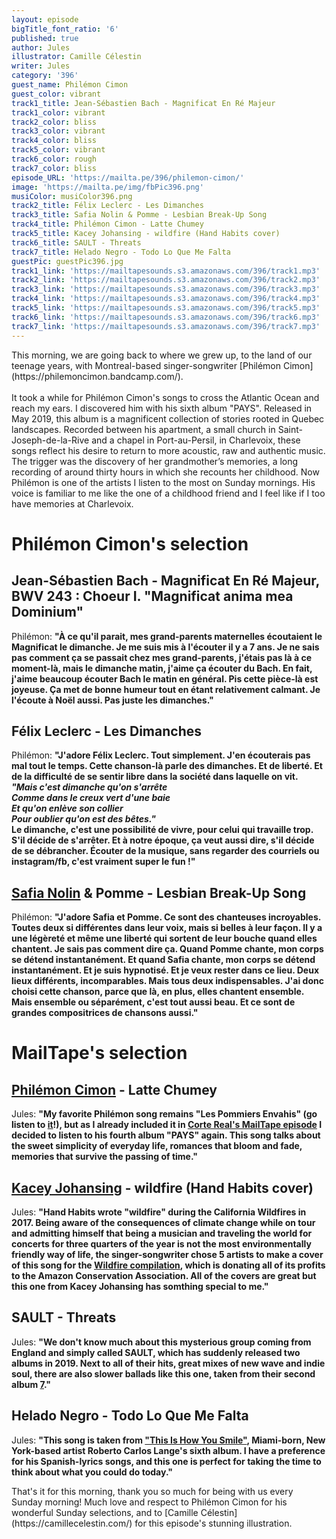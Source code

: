 ```yaml
---
layout: episode
bigTitle_font_ratio: '6'
published: true
author: Jules
illustrator: Camille Célestin
writer: Jules
category: '396'
guest_name: Philémon Cimon
guest_color: vibrant
track1_title: Jean-Sébastien Bach - Magnificat En Ré Majeur
track1_color: vibrant
track2_color: bliss
track3_color: vibrant
track4_color: bliss
track5_color: vibrant
track6_color: rough
track7_color: bliss
episode_URL: 'https://mailta.pe/396/philemon-cimon/'
image: 'https://mailta.pe/img/fbPic396.png'
musiColor: musiColor396.png
track2_title: Félix Leclerc - Les Dimanches
track3_title: Safia Nolin & Pomme - Lesbian Break-Up Song
track4_title: Philémon Cimon - Latte Chumey
track5_title: Kacey Johansing - wildfire (Hand Habits cover)
track6_title: SAULT - Threats
track7_title: Helado Negro - Todo Lo Que Me Falta
guestPic: guestPic396.jpg
track1_link: 'https://mailtapesounds.s3.amazonaws.com/396/track1.mp3'
track2_link: 'https://mailtapesounds.s3.amazonaws.com/396/track2.mp3'
track3_link: 'https://mailtapesounds.s3.amazonaws.com/396/track3.mp3'
track4_link: 'https://mailtapesounds.s3.amazonaws.com/396/track4.mp3'
track5_link: 'https://mailtapesounds.s3.amazonaws.com/396/track5.mp3'
track6_link: 'https://mailtapesounds.s3.amazonaws.com/396/track6.mp3'
track7_link: 'https://mailtapesounds.s3.amazonaws.com/396/track7.mp3'
---
```

<p id="introduction"> This morning, we are going back to where we grew up, to the land of our teenage years, with Montreal-based singer-songwriter [Philémon Cimon](https://philemoncimon.bandcamp.com/).
<br><br>
It took a while for Philémon Cimon's songs to cross the Atlantic Ocean and reach my ears. I discovered him with his sixth album "PAYS". Released in May 2019, this album is a magnificent collection of stories rooted in Quebec landscapes. Recorded between his apartment, a small church in Saint-Joseph-de-la-Rive and a chapel in Port-au-Persil, in Charlevoix, these songs reflect his desire to return to more acoustic, raw and authentic music. The trigger was the discovery of her grandmother’s memories, a long recording of around thirty hours in which she recounts her childhood. Now Philémon is one of the artists I listen to the most on Sunday mornings. His voice is familiar to me like the one of a childhood friend and I feel like if I too have memories at Charlevoix.
</p>


# Philémon Cimon's selection

## Jean-Sébastien Bach - Magnificat En Ré Majeur, BWV 243 : Choeur I. "Magnificat anima mea Dominium"
Philémon: **"**À ce qu'il parait, mes grand-parents maternelles écoutaient le Magnificat le dimanche. Je me suis mis à l'écouter il y a 7 ans. Je ne sais pas comment ça se passait chez mes grand-parents, j'étais pas là à ce moment-là, mais le dimanche matin, j'aime ça écouter du Bach. En fait, j'aime beaucoup écouter Bach le matin en général. Pis cette pièce-là est joyeuse. Ça met de bonne humeur tout en étant relativement calmant. Je l'écoute à Noël aussi. Pas juste les dimanches.**"**

## Félix Leclerc - Les Dimanches
Philémon: **"**J'adore Félix Leclerc. Tout simplement. J'en écouterais pas mal tout le temps. Cette chanson-là parle des dimanches. Et de liberté. Et de la difficulté de se sentir libre dans la société dans laquelle on vit.<br>
<i>"Mais c'est dimanche qu'on s'arrête<br>
Comme dans le creux vert d'une baie<br>
Et qu'on enlève son collier<br>
Pour oublier qu'on est des bêtes."</i><br>
Le dimanche, c'est une possibilité de vivre, pour celui qui travaille trop. S'il décide de s'arrêter. Et à notre époque, ça veut aussi dire, s'il décide de se débrancher. Écouter de la musique, sans regarder des courriels ou instagram/fb, c'est vraiment super le fun !**"**

## [Safia Nolin](https://safianolin.bandcamp.com/) & Pomme - Lesbian Break-Up Song
Philémon: **"**J'adore Safia et Pomme. Ce sont des chanteuses incroyables. Toutes deux si différentes dans leur voix, mais si belles à leur façon. Il y a une légèreté et même une liberté qui sortent de leur bouche quand elles chantent. Je sais pas comment dire ça. Quand Pomme chante, mon corps se détend instantanément. Et quand Safia chante, mon corps se détend instantanément. Et je suis hypnotisé. Et je veux rester dans ce lieu. Deux lieux différents, incomparables. Mais tous deux indispensables. J'ai donc choisi cette chanson, parce que là, en plus, elles chantent ensemble. Mais ensemble ou séparément, c'est tout aussi beau. Et ce sont de grandes compositrices de chansons aussi.**"**


# MailTape's selection

## [Philémon Cimon](https://philemoncimon.bandcamp.com/) - Latte Chumey
Jules: **"**My favorite Philémon song remains "Les Pommiers Envahis" (go listen to [it](https://philemoncimon.bandcamp.com/track/les-pommiers-envahis)!), but as I already included it in [Corte Real's MailTape episode](https://www.mailta.pe/380/corte-real/) I decided to listen to his fourth album "PAYS" again. This song talks about the sweet simplicity of everyday life, romances that bloom and fade, memories that survive the passing of time.**"**

## [Kacey Johansing](https://kaceyjohansing.bandcamp.com/) - wildfire (Hand Habits cover)
Jules: **"**Hand Habits wrote "wildfire" during the California Wildfires in 2017. Being aware of the consequences of climate change while on tour and admitting himself that being a musician and traveling the world for concerts for three quarters of the year is not the most environmentally friendly way of life, the singer-songwriter chose 5 artists to make a cover of this song for the [Wildfire compilation](https://handhabits.bandcamp.com/album/wildfire-covers), which is donating all of its profits to the Amazon Conservation Association. All of the covers are great but this one from Kacey Johansing has somthing special to me.**"**

## SAULT - Threats
Jules: **"**We don't know much about this mysterious group coming from England and simply called SAULT, which has suddenly released two albums in 2019. Next to all of their hits, great mixes of new wave and indie soul, there are also slower ballads like this one, taken from their second album [7](https://saultglobal.bandcamp.com/album/7).**"**

## Helado Negro - Todo Lo Que Me Falta
Jules: **"**This song is taken from ["This Is How You Smile"]( https://heladonegro.bandcamp.com/album/this-is-how-you-smile), Miami-born, New York-based artist Roberto Carlos Lange's sixth album. I have a preference for his Spanish-lyrics songs, and this one is perfect for taking the time to think about what you could do today.**"**


<p id="outroduction">That's it for this morning, thank you so much for being with us every Sunday morning! Much love and respect to Philémon Cimon for his wonderful Sunday selections, and to [Camille Célestin](https://camillecelestin.com/) for this episode's stunning illustration.</p>
